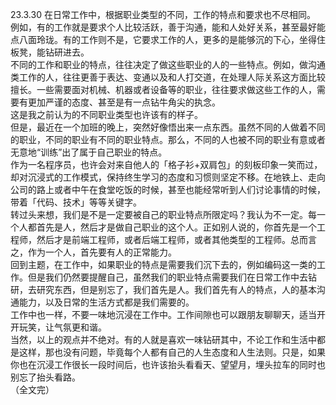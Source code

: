 23.3.30
在日常工作中，根据职业类型的不同，工作的特点和要求也不尽相同。  
例如，有的工作就是要求个人比较活跃，善于沟通，能和人处好关系，甚至最好能点八面玲珑。有的工作则不是，它要求工作的人，更多的是能够沉的下心，坐得住板凳，能钻研进去。  
不同的工作和职业的特点，往往决定了做这些职业的人的一些特点。例如，做沟通类工作的人，往往更善于表达、变通以及和人打交道，在处理人际关系这方面比较擅长。一些需要面对机械、机器或者设备等的职业，往往要求做这些工作的人，需要有更加严谨的态度、甚至是有一点钻牛角尖的执念。  
这是我之前认为的不同职业类型也许该有的样子。  
但是，最近在一个加班的晚上，突然好像悟出来一点东西。虽然不同的人做着不同的职业，不同的职业有不同的职业特点。那么，不同的人也被不同的职业有意或者无意地“训练”出了属于自己职业的特点。  
作为一名程序员，也许会对来自他人的「格子衫+双肩包」的刻板印象一笑而过，却对沉浸式的工作模式，保持终生学习的态度和习惯则坚定不移。在地铁上、走向公司的路上或者中午在食堂吃饭的时候，甚至也能经常听到人们讨论事情的时候，带着「代码、技术」等等关键字。  
转过头来想，我们是不是一定要被自己的职业特点所限定吗？我认为不一定。每一个人都首先是人，然后才是做自己职业的这个人。正如别人说的，你首先是一个工程师，然后才是前端工程师，或者后端工程师，或者其他类型的工程师。总而言之，作为一个人，首先要有人的正常能力。  
回到主题，在工作中，如果职业的特点是需要我们沉下去的，例如编码这一类的工作。但是我们仍然要提醒自己，虽然我们的职业特点需要我们在日常工作中去钻研，去研究东西，但是别忘了，我们首先是人。我们首先有人的特点，人的基本沟通能力，以及日常的生活方式都是我们需要的。  
工作中也一样，不要一味地沉浸在工作中。工作间隙也可以跟朋友聊聊天，适当开开玩笑，让气氛更和谐。  
当然，以上的观点并不绝对。有的人就是喜欢一味钻研其中，不论工作和生活中都是这样，那也没有问题，毕竟每个人都有自己的人生态度和人生法则。只是，如果你也在沉浸工作很长一段时间后，也许该抬头看看天、望望月，埋头拉车的同时也别忘了抬头看路。  
（全文完）

